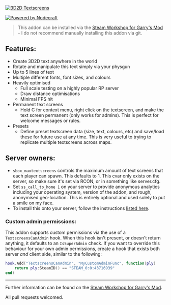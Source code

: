 [![3D2D Textscreens](https://up.jross.me/textscreens/logo-dark.png)](https://steamcommunity.com/sharedfiles/filedetails/?id=109643223)

[![Powered by Nodecraft](https://up.jross.me/textscreens/nodecraft-logo-dark.png)](https://nodecraft.com/r/textscreens)
> This addon can be installed via the [Steam Workshop for Garry's Mod](https://steamcommunity.com/sharedfiles/filedetails/?id=109643223) - I do not recommend manually installing this addon via git.

## Features: 
* Create 3D2D text anywhere in the world 
* Rotate and manipulate this text simply via your physgun 
* Up to 5 lines of text 
* Multiple different fonts, font sizes, and colours
* Heavily optimised
  * Full scale testing on a highly popular RP server 
  * Draw distance optimisations 
  * Minimal FPS hit
* Permanent text screens
  * Hold C for context menu, right click on the textscreen, and make the text screen permanent (only works for admins). This is perfect for welcome messages or rules.
* Presets
  * Define preset textscreen data (size, text, colours, etc) and save/load these for future use at any time. This is very useful to trying to replicate multiple textscreens across maps.


## Server owners:
* `sbox_maxtextscreens` controls the maximum amount of text screens that each player can spawn. This defaults to 1. This cvar only exists on the server, so make sure it's set via RCON, or in something like server.cfg.
* Set `ss_call_to_home 1` on your server to provide anonymous analytics including your operating system, version of the addon, and rough, anonymised geo-location. This is entirely optional and used solely to put a smile on my face.
* To install this onto your server, follow the instructions [listed here](https://wiki.garrysmod.com/page/Workshop_for_Dedicated_Servers).


### Custom admin permissions:
This addon supports custom permissions via the use of a `TextscreensCanAdmin` hook. When this hook isn't present, or doesn't return anything, it defaults to an `IsSuperAdmin` check. If you want to override this behaviour for your own admin permissions, create a hook that exists both server *and* client side, similar to the following:
```lua
hook.Add("TextscreensCanAdmin", "MyCustomAdminFunc", function(ply)
	return ply:SteamID() == "STEAM_0:0:43716939"
end)
```

---

Further information can be found on the [Steam Workshop for Garry's Mod](https://steamcommunity.com/sharedfiles/filedetails/?id=109643223).

All pull requests welcomed.
